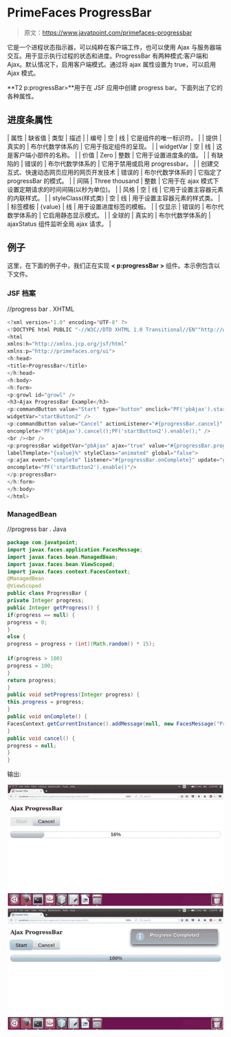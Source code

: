 # PrimeFaces ProgressBar

> 原文：<https://www.javatpoint.com/primefaces-progressbar>

它是一个进程状态指示器，可以纯粹在客户端工作，也可以使用 Ajax 与服务器端交互。用于显示执行过程的状态和进度。ProgressBar 有两种模式:客户端和 Ajax。默认情况下，启用客户端模式。通过将 ajax 属性设置为 true，可以启用 Ajax 模式。

**T2 p:progressBar>**用于在 JSF 应用中创建 progress bar。下面列出了它的各种属性。

## 进度条属性

| 属性 | 缺省值 | 类型 | 描述 |
| 编号 | 空 | 线 | 它是组件的唯一标识符。 |
| 提供 | 真实的 | 布尔代数学体系的 | 它用于指定组件的呈现。 |
| widgetVar | 空 | 线 | 这是客户端小部件的名称。 |
| 价值 | Zero | 整数 | 它用于设置进度条的值。 |
| 有缺陷的 | 错误的 | 布尔代数学体系的 | 它用于禁用或启用 progressbar。 |
| 创建交互式、快速动态网页应用的网页开发技术 | 错误的 | 布尔代数学体系的 | 它指定了 progressBar 的模式。 |
| 间隔 | Three thousand | 整数 | 它用于在 ajax 模式下设置定期请求的时间间隔(以秒为单位)。 |
| 风格 | 空 | 线 | 它用于设置主容器元素的内联样式。 |
| styleClass(样式类) | 空 | 线 | 用于设置主容器元素的样式类。 |
| 标签模板 | {value} | 线 | 用于设置进度标签的模板。 |
| 仅显示 | 错误的 | 布尔代数学体系的 | 它启用静态显示模式。 |
| 全球的 | 真实的 | 布尔代数学体系的 | ajaxStatus 组件监听全局 ajax 请求。 |

## 例子

这里，在下面的例子中，我们正在实现 **< p:progressBar >** 组件。本示例包含以下文件。

### JSF 档案

//progress bar . XHTML

```java
<?xml version='1.0' encoding='UTF-8' ?>
<!DOCTYPE html PUBLIC "-//W3C//DTD XHTML 1.0 Transitional//EN""http://www.w3.org/TR/xhtml1/DTD/xhtml1-transitional.dtd">
<html 
xmlns:h="http://xmlns.jcp.org/jsf/html"
xmlns:p="http://primefaces.org/ui">
<h:head>
<title>ProgressBar</title>
</h:head>
<h:body>
<h:form>
<p:growl id="growl" />
<h3>Ajax ProgressBar Example</h3>
<p:commandButton value="Start" type="button" onclick="PF('pbAjax').start();PF('startButton2').disable();" 
widgetVar="startButton2" />
<p:commandButton value="Cancel" actionListener="#{progressBar.cancel}" 
oncomplete="PF('pbAjax').cancel();PF('startButton2').enable();" />
<br /><br />
<p:progressBar widgetVar="pbAjax" ajax="true" value="#{progressBar.progress}" 
labelTemplate="{value}%" styleClass="animated" global="false">
<p:ajax event="complete" listener="#{progressBar.onComplete}" update="growl"  
oncomplete="PF('startButton2').enable()"/>
</p:progressBar>
</h:form>
</h:body>
</html>

```

### ManagedBean

//progress bar . Java

```java
package com.javatpoint;
import javax.faces.application.FacesMessage;
import javax.faces.bean.ManagedBean;
import javax.faces.bean.ViewScoped;
import javax.faces.context.FacesContext;
@ManagedBean
@ViewScoped
public class ProgressBar {
private Integer progress;
public Integer getProgress() {
if(progress == null) {
progress = 0;
}
else {
progress = progress + (int)(Math.random() * 15);

if(progress > 100)
progress = 100;
}
return progress;
}
public void setProgress(Integer progress) {
this.progress = progress;
}
public void onComplete() {
FacesContext.getCurrentInstance().addMessage(null, new FacesMessage("Progress Completed"));
}
public void cancel() {
progress = null;
}
}

```

输出:

![PrimeFaces ProgressBar 1](img/9a5cd2bd48be5a0aa5d6037d7830f76e.png)
![PrimeFaces ProgressBar 2](img/d6609f47acb883ed8ccc651e3e16b069.png)